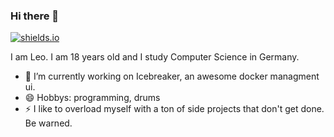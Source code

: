 ### Hi there 👋

[![shields.io](https://img.shields.io/badge/in%20love%20with-laura-critical)](https://github.com/xcodecat)

I am Leo. I am 18 years old and I study Computer Science in Germany. 

- 🔭 I’m currently working on Icebreaker, an awesome docker managment ui.
- 😄 Hobbys: programming, drums
- ⚡ I like to overload myself with a ton of side projects that don't get done. Be warned.


